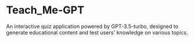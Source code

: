 # Teach_Me-GPT
An interactive quiz application powered by GPT-3.5-turbo, designed to generate educational content and test users' knowledge on various topics.
